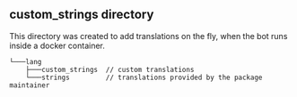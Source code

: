 ## custom_strings directory

This directory was created to add translations on the fly, when the bot runs inside a docker container.

```
└───lang
    ├───custom_strings  // custom translations
    └───strings         // translations provided by the package maintainer
```
